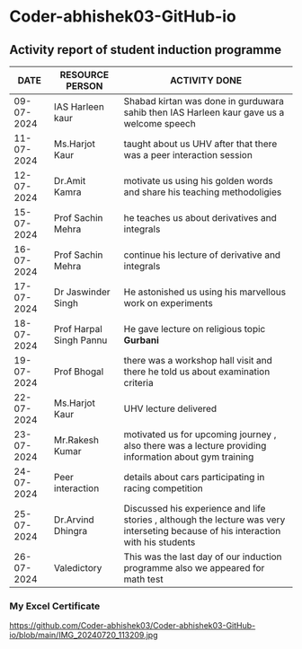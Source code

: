 # Coder-abhishek03-GitHub-io
## Activity report of student induction programme 
| DATE | RESOURCE PERSON | ACTIVITY DONE |
| ---------- | ----------- | --------- | 
| 09-07-2024 | IAS Harleen kaur |Shabad kirtan was done in gurduwara sahib then IAS Harleen kaur gave us a welcome speech |
| 11-07-2024 | Ms.Harjot Kaur | taught about us UHV after that there was a peer interaction session |
| 12-07-2024 | Dr.Amit Kamra | motivate us using his golden words and share his teaching methodoligies|
| 15-07-2024 | Prof Sachin Mehra |he teaches us about derivatives and integrals |
| 16-07-2024 | Prof Sachin Mehra | continue his lecture of derivative and integrals |
| 17-07-2024 | Dr Jaswinder Singh | He astonished us using his marvellous work on experiments |
| 18-07-2024 | Prof Harpal Singh Pannu | He gave lecture on religious topic **Gurbani** |
| 19-07-2024 | Prof Bhogal | there was a workshop hall visit and there he told us about examination criteria |
| 22-07-2024 | Ms.Harjot Kaur | UHV lecture delivered |
| 23-07-2024 | Mr.Rakesh Kumar | motivated us for upcoming journey , also there was a lecture providing information about gym training | 
| 24-07-2024 | Peer interaction | details about cars participating in racing competition |
| 25-07-2024 | Dr.Arvind Dhingra | Discussed his experience and life stories , although the lecture was very interseting because of his interaction with his students |
| 26-07-2024 | Valedictory | This was the last day of our induction programme also we appeared for math test | 
### My Excel Certificate 
https://github.com/Coder-abhishek03/Coder-abhishek03-GitHub-io/blob/main/IMG_20240720_113209.jpg
